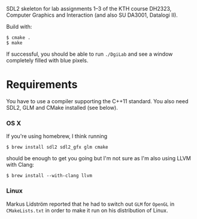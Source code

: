 SDL2 skeleton for lab assignments 1–3 of the KTH course DH2323,
Computer Graphics and Interaction (and also SU DA3001, Datalogi II).

Build with:

    $ cmake .
    $ make

If successful, you should be able to run `./DgiLab` and see a
window completely filled with blue pixels.

# Requirements
You have to use a compiler supporting the C++11 standard. You also
need SDL2, GLM and CMake installed (see below).


### OS X
If you're using homebrew, I think running

    $ brew install sdl2 sdl2_gfx glm cmake

should be enough to get you going but I'm not sure as I'm also
using LLVM with Clang:

    $ brew install --with-clang llvm


### Linux
Markus Lidström reported that he had to switch out `GLM` for `OpenGL`
in `CMakeLists.txt` in order to make it run on his distribution of
Linux.

